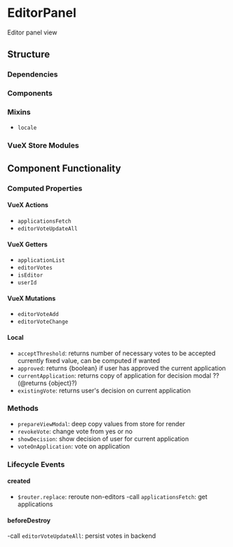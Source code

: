EditorPanel
===============

Editor panel view 

## Structure

### Dependencies

### Components

### Mixins
- `locale`

### VueX Store Modules

Component Functionality
---------

### Computed Properties
#### VueX Actions
- `applicationsFetch`
- `editorVoteUpdateAll`

#### VueX Getters
- `applicationList`
- `editorVotes`
- `isEditor`
- `userId`

#### VueX Mutations
- `editorVoteAdd`
- `editorVoteChange`

#### Local
- `acceptThreshold`: returns number of necessary votes to be accepted currently fixed value, can be computed if wanted 
- `approved`: returns {boolean} if user has approved the current application 
- `currentApplication`: returns copy of application for decision modal ??(@returns {object}?)
- `existingVote`: returns user's decision on current application 

### Methods
- `prepareViewModal`: deep copy values from store for render 
- `revokeVote`: change vote from yes or no 
- `showDecision`: show decision of user for current application  
- `voteOnApplication`: vote on application 

### Lifecycle Events

#### created
- `$router.replace`: reroute non-editors 
-call `applicationsFetch`: get applications

#### beforeDestroy
-call `editorVoteUpdateAll`: persist votes in backend 